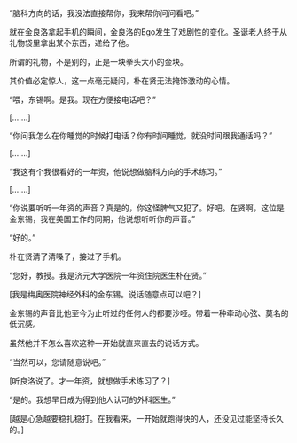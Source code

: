 “脑科方向的话，我没法直接帮你，我来帮你问问看吧。”

就在金良洛拿起手机的瞬间，金良洛的Ego发生了戏剧性的变化。圣诞老人终于从礼物袋里拿出某个东西，递给了他。

所谓的礼物，不是别的，正是一块拳头大小的金块。

其价值必定惊人，这一点毫无疑问，朴在贤无法掩饰激动的心情。

“喂，东锡啊。是我。现在方便接电话吧？”

[…….]

“你问我怎么在你睡觉的时候打电话？你有时间睡觉，就没时间跟我通话吗？”

[…….]

“我这有个我很看好的一年资，他说想做脑科方向的手术练习。”

[…….]

“你说要听听一年资的声音？真是的，你这怪脾气又犯了。好吧。在贤啊，这位是金东锡，我在美国工作的同期，他说想听听你的声音。”

“好的。”

朴在贤清了清嗓子，接过了手机。

“您好，教授。我是济元大学医院一年资住院医生朴在贤。”

[我是梅奥医院神经外科的金东锡。说话随意点可以吧？]

金东锡的声音比他至今为止听过的任何人的都要沙哑。带着一种牵动心弦、莫名的低沉感。

虽然他并不怎么喜欢这种一开始就直来直去的说话方式。

“当然可以，您请随意说吧。”

[听良洛说了。才一年资，就想做手术练习了？]

“是的。我想早日成为得到他人认可的外科医生。”

[越是心急越要稳扎稳打。在我看来，一开始就跑得快的人，还没见过能坚持长久的。]
